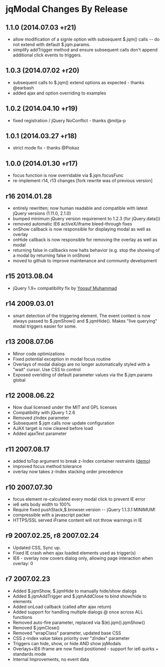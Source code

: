 jqModal Changes By Release
==========================

## 1.1.0 (2014.07.03 +r21)

* allow modification of a signle option with subsequent $.jqm() calls -- do not extend with default $.jqm.params. 
* simplify addTrigger method and ensure subsequent calls don't append additional click events to triggers.

## 1.0.3 (2014.07.02 +r20)

* subsequent calls to $.jqm() extend options as expected - thanks @earbash
* added ajax and option overriding to examples

## 1.0.2 (2014.04.10 +r19)

* fixed registration / jQuery NoConflict - thanks @mitja-p 

## 1.0.1 (2014.03.27 +r18)

* strict mode fix - thanks @Piokaz 

## 1.0.0 (2014.01.30 +r17)

* focus function is now overridable via $.jqm.focusFunc
* re-implement r14, r13 changes [fork rewrite was of previous version]


## r16 2014.01.28

* entirely rewritten; now human readable and compatible with latest jQuery versions (1.11.0, 2.1.0)
* bumped minimum jQuery version requirement to 1.2.3 (for jQuery.data())
* removed automatic IE6 activeX/iframe bleed-through fixes
* onShow callback is now responsible for displaying modal as well as overlay
* onHide callback is now responsible for removing the overlay as well as modal
* returning false in callbacks now halts behavior (e.g. stop the showing of a modal by returning false in onShow)
* moved to github to improve maintenance and community development


## r15 2013.08.04

* jQuery 1.9+ compatibility fix by [Yoosuf Muhammad](https://github.com/eyoosuf)


## r14 2009.03.01


* smart detection of the triggering element. The event context is now always passed to $.jqmShow() and $.jqmHide(). Makes "live querying" modal triggers easier for some.


## r13 2008.07.06

* Minor code optimizations
* Fixed potential exception in modal focus routine
* Overlays of modal dialogs are no longer automatically styled with a "wait" cursor. Use CSS to control
* Exposed overiding of default parameter values via the $.jqm.params global

## r12 2008.06.22

* Now dual licensed under the MIT and GPL licenses
* Compatibility with jQuery 1.2.6
* Removed zIndex parameter
* Subsequent $.jqm calls now update configuration
* AJAX target is now cleared before load
* Added ajaxText parameter

## r11 2007.08.17

* added toTop argument to break z-Index container restraints (<a href="toTop.html">demo</a>)
* improved focus method tolerance
* overlay now takes z-Index stacking order precedence


## r10 2007.07.30

* focus element re-calculated every modal click to prevent IE error
* ie6 sets body width to 100%
* Require fixed pushStack,$.browser.version -- jQuery 1.1.3.1 MINIMUM!
* compressible with a javascript packer
* HTTPS/SSL served iFrame content will not throw warnings in IE


## r9 2007.02.25, r8 2007.02.24

* Updated CSS, Sync up.
* Fixed IE crash when ajax loaded elements used as trigger(s)
* IE6 - overlay now covers dialog only, allowing page interaction when overlay: 0


## r7 2007.02.23

* Added $.jqmShow, $.jqmHide to manually hide/show dialogs
* Added $.jqmAddTrigger and $.jqmAddClose to bind show/hide to elements
* Added onLoad callback (called after ajax return)
* Added support for handling multiple dialogs @ once across ALL functions
* Removed auto-fire parameter, replaced via $(e).jqm().jqmShow()
* Removed $.jqmClose()
* Removed "wrapClass" parameter, updated base CSS
* CSS z-index value takes priority over "zIndex" parameter
* Triggers can hide, show, or hide AND show jqModals
* Overlays+IE6 iframe are now fixed positioned - support for ie6 quirks + standards mode
* Internal Improvements, no event data